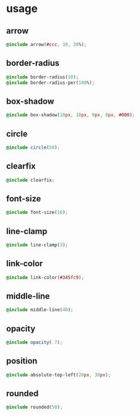 # usage

## arrow

``` css
@include arrow(#ccc, 10, 30%);
```

## border-radius

``` css
@include border-radius(10);
@include border-radius-per(100%);
```

## box-shadow

``` css
@include box-shadow(10px, 10px, 0px, 0px, #000);
```

## circle

``` css
@include circle(50);
```

## clearfix

``` css
@include clearfix;
```

## font-size

``` css
@include font-size(16);
```

## line-clamp

``` css
@include line-clamp(3);
```

## link-color

``` css
@include link-color(#345fc9);
```

## middle-line

``` css
@include middle-line(40);
```

## opacity

``` css
@include opacity(.7);
```

## position

``` css
@include absolute-top-left(20px, 30px);
```

## rounded

``` css
@include rounded(50);
```